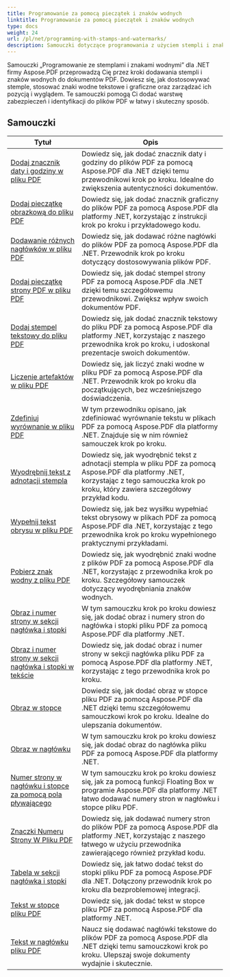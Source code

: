 ```yaml
---
title: Programowanie za pomocą pieczątek i znaków wodnych
linktitle: Programowanie za pomocą pieczątek i znaków wodnych
type: docs
weight: 24
url: /pl/net/programming-with-stamps-and-watermarks/
description: Samouczki dotyczące programowania z użyciem stempli i znaków wodnych w programie Aspose.PDF for .NET uczą, jak dodawać elementy bezpieczeństwa i personalizacji do dokumentów PDF.
---
```


Samouczki „Programowanie ze stemplami i znakami wodnymi” dla .NET firmy Aspose.PDF przeprowadzą Cię przez kroki dodawania stempli i znaków wodnych do dokumentów PDF. Dowiesz się, jak dostosowywać stemple, stosować znaki wodne tekstowe i graficzne oraz zarządzać ich pozycją i wyglądem. Te samouczki pomogą Ci dodać warstwę zabezpieczeń i identyfikacji do plików PDF w łatwy i skuteczny sposób.

## Samouczki
| Tytuł | Opis |
| --- | --- | 
| [Dodaj znacznik daty i godziny w pliku PDF](./add-date-time-stamp/) | Dowiedz się, jak dodać znacznik daty i godziny do plików PDF za pomocą Aspose.PDF dla .NET dzięki temu przewodnikowi krok po kroku. Idealne do zwiększenia autentyczności dokumentów. |  
| [Dodaj pieczątkę obrazkową do pliku PDF](./add-image-stamp/) | Dowiedz się, jak dodać znacznik graficzny do plików PDF za pomocą Aspose.PDF dla platformy .NET, korzystając z instrukcji krok po kroku i przykładowego kodu. |  
| [Dodawanie różnych nagłówków w pliku PDF](./adding-different-headers/) | Dowiedz się, jak dodawać różne nagłówki do plików PDF za pomocą Aspose.PDF dla .NET. Przewodnik krok po kroku dotyczący dostosowywania plików PDF. |  
| [Dodaj pieczątkę strony PDF w pliku PDF](./add-pdf-page-stamp/) | Dowiedz się, jak dodać stempel strony PDF za pomocą Aspose.PDF dla .NET dzięki temu szczegółowemu przewodnikowi. Zwiększ wpływ swoich dokumentów PDF. |  
| [Dodaj stempel tekstowy do pliku PDF](./add-text-stamp/) | Dowiedz się, jak dodać znacznik tekstowy do pliku PDF za pomocą Aspose.PDF dla platformy .NET, korzystając z naszego przewodnika krok po kroku, i udoskonal prezentacje swoich dokumentów. |  
| [Liczenie artefaktów w pliku PDF](./counting-artifacts/) | Dowiedz się, jak liczyć znaki wodne w pliku PDF za pomocą Aspose.PDF dla .NET. Przewodnik krok po kroku dla początkujących, bez wcześniejszego doświadczenia. |  
| [Zdefiniuj wyrównanie w pliku PDF](./define-alignment/) | W tym przewodniku opisano, jak zdefiniować wyrównanie tekstu w plikach PDF za pomocą Aspose.PDF dla platformy .NET. Znajduje się w nim również samouczek krok po kroku. |  
| [Wyodrębnij tekst z adnotacji stempla](./extract-text-from-stamp-annotation/) | Dowiedz się, jak wyodrębnić tekst z adnotacji stempla w pliku PDF za pomocą Aspose.PDF dla platformy .NET, korzystając z tego samouczka krok po kroku, który zawiera szczegółowy przykład kodu. |  
| [Wypełnij tekst obrysu w pliku PDF](./fill-stroke-text/) | Dowiedz się, jak bez wysiłku wypełniać tekst obrysowy w plikach PDF za pomocą Aspose.PDF dla .NET, korzystając z tego przewodnika krok po kroku wypełnionego praktycznymi przykładami. |  
| [Pobierz znak wodny z pliku PDF](./get-watermark/) | Dowiedz się, jak wyodrębnić znaki wodne z plików PDF za pomocą Aspose.PDF dla .NET, korzystając z przewodnika krok po kroku. Szczegółowy samouczek dotyczący wyodrębniania znaków wodnych. |  
| [Obraz i numer strony w sekcji nagłówka i stopki](./image-and-page-number-in-header-footer-section/) | W tym samouczku krok po kroku dowiesz się, jak dodać obraz i numery stron do nagłówka i stopki pliku PDF za pomocą Aspose.PDF dla platformy .NET. |  
| [Obraz i numer strony w sekcji nagłówka i stopki w tekście](./image-and-page-number-in-header-footer-section-inline/) | Dowiedz się, jak dodać obraz i numer strony w sekcji nagłówka pliku PDF za pomocą Aspose.PDF dla platformy .NET, korzystając z tego przewodnika krok po kroku. |  
| [Obraz w stopce](./image-in-footer/) | Dowiedz się, jak dodać obraz w stopce pliku PDF za pomocą Aspose.PDF dla .NET dzięki temu szczegółowemu samouczkowi krok po kroku. Idealne do ulepszania dokumentów. |  
| [Obraz w nagłówku](./image-in-header/) | W tym samouczku krok po kroku dowiesz się, jak dodać obraz do nagłówka pliku PDF za pomocą Aspose.PDF dla platformy .NET. |  
| [Numer strony w nagłówku i stopce za pomocą pola pływającego](./page-number-in-header-footer-using-floating-box/) | W tym samouczku krok po kroku dowiesz się, jak za pomocą funkcji Floating Box w programie Aspose.PDF dla platformy .NET łatwo dodawać numery stron w nagłówku i stopce pliku PDF. |  
| [Znaczki Numeru Strony W Pliku PDF](./page-number-stamps/) | Dowiedz się, jak dodawać numery stron do plików PDF za pomocą Aspose.PDF dla platformy .NET, korzystając z naszego łatwego w użyciu przewodnika zawierającego również przykład kodu. |  
| [Tabela w sekcji nagłówka i stopki](./table-in-header-footer-section/) | Dowiedz się, jak łatwo dodać tekst do stopki pliku PDF za pomocą Aspose.PDF dla .NET. Dołączony przewodnik krok po kroku dla bezproblemowej integracji. |  
| [Tekst w stopce pliku PDF](./text-in-footer/) | Dowiedz się, jak dodać tekst w stopce pliku PDF za pomocą Aspose.PDF dla platformy .NET. |  
| [Tekst w nagłówku pliku PDF](./text-in-header/) | Naucz się dodawać nagłówki tekstowe do plików PDF za pomocą Aspose.PDF dla .NET dzięki temu samouczkowi krok po kroku. Ulepszaj swoje dokumenty wydajnie i skutecznie. |  